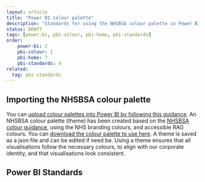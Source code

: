 ```yaml
---
layout: article
title: "Power BI colour palette"
description: "Standards for using the NHSBSA colour palette in Power BI"
status: DRAFT
tags: [power-bi, pbi-colour, pbi-home, pbi-standards]
order:
    power-bi: 2
    pbi-colour: 1
    pbi-home: 7
    pbi-standards: 4
related:
  tag: pbi-standards
---
```

## Importing the NHSBSA colour palette  
  
You can [upload colour palettes into Power BI by following this guidance][link 1]. An NHSBSA colour palette (theme) has been created based on the [NHSBSA colour guidance](../../../../colour/), using the NHS branding colours, and accessible RAG colours. You can [download the colour palette to use here][link 2]. A theme is saved as a json file and can be edited if need be. Using a theme ensures that all visualisations follow the necessary colours, to align with our corporate identity, and that visualisations look consistent.  
  
    
## Power BI Standards


[link 1]: https://learn.microsoft.com/en-us/power-bi/create-reports/desktop-report-themes#import-custom-report-theme-files
[link 2]: https://nhsbsauk.sharepoint.com/sites/DataandAnalyticsCommunities/_layouts/15/download.aspx?UniqueId=be37e6dce446484a95e82de750baf0f3&e=Z9KTFa